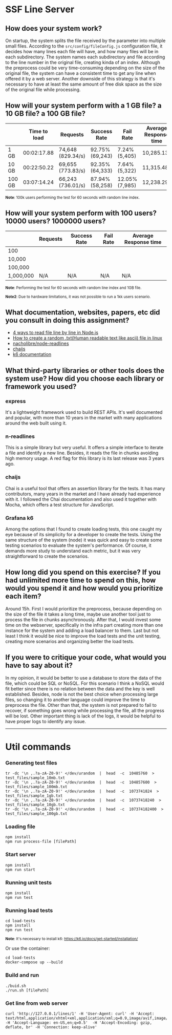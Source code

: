 # SSF Line Server

## How does your system work?
On startup, the system splits the file received by the parameter into multiple small files. According to the `src/config/fileConfig.js` configuration file, it decides how many lines each file will have, and how many files will be in each subdirectory. The system names each subdirectory and file according to the line number in the original file, creating kinda of an index.
Although the preprocess could be very time-consuming depending on the size of the original file, the system can have a consistent time to get any line when offered it by a web server. Another downside of this strategy is that it's necessary to have at least the same amount of free disk space as the size of the original file while processing.

## How will your system perform with a 1 GB file? a 10 GB file? a 100 GB file?
|        | Time to load | Requests          | Success Rate    | Fail Rate      | Average Response time |
|--------|--------------|-------------------|-----------------|----------------|-----------------------|
| 1 GB   | 00:02:17.88  | 74,648 (829.34/s) | 92.75% (69,243) | 7.24% (5,405)  | 10,285.13s            |
| 10 GB  | 00:22:50.22  | 69,655 (773.83/s) | 92.35% (64,333) | 7.64% (5,322)  | 11,315.48s            |
| 100 GB | 03:07:14.24  | 66,243 (736.01/s) | 87.94% (58,258) | 12.05% (7,985) | 12,238.29s            |

<sub>**Note**: 100k users performing the test for 60 seconds with random line index.

## How will your system perform with 100 users? 10000 users? 1000000 users?
|           | Requests          | Success Rate    | Fail Rate     | Average Response time |
|-----------|-------------------|-----------------|---------------|-----------------------|
| 100       |                   |                 |               |                       |
| 10,000    |                   |                 |               |                       |
| 100,000   |                   |                 |               |                       |
| 1,000,000 | N/A               | N/A             | N/A           | N/A                   |

<sub>**Note**: Performing the test for 60 seconds with random line index and 1GB file.

<sub>**Note2**: Due to hardware limitations, it was not possible to run a 1kk users scenario.

## What documentation, websites, papers, etc did you consult in doing this assignment?
- [4 ways to read file line by line in Node.js](https://geshan.com.np/blog/2021/10/nodejs-read-file-line-by-line/)
- [How to create a random .txt(Human readable text like ascii) file in linux](https://superuser.com/a/692180)
- [nacholibre/node-readlines](https://github.com/nacholibre/node-readlines)
- [chaijs](https://www.chaijs.com/api/)
- [k6 documentation](https://k6.io/docs/)

## What third-party libraries or other tools does the system use? How did you choose each library or framework you used?
### express
It's a lightweight framework used to build REST APIs. It's well documented and popular, with more than 10 years in the market with many applications around the web built using it. 

### n-readlines
This is a simple library but very useful. It offers a simple interface to iterate a file and identify a new line. Besides, it reads the file in chunks avoiding high memory usage. A red flag for this library is its last release was 3 years ago.

### chaijs 
Chai is a useful tool that offers an assertion library for the tests. It has many contributors, many years in the market and I have already had experience with it. I followed the Chai documentation and also used it together with Mocha, which offers a test structure for JavaScript.

### Grafana k6
Among the options that I found to create loading tests, this one caught my eye because of its simplicity for a developer to create the tests. Using the same structure of the system (node) it was quick and easy to create some testing scenarios to evaluate the system's performance. Of course, it demands more study to understand each metric, but it was very straightforward to create the scenarios.

## How long did you spend on this exercise? If you had unlimited more time to spend on this, how would you spend it and how would you prioritize each item?
Around 15h. First I would prioritize the preprocess, because depending on the size of the file it takes a long time, maybe use another tool just to process the file in chunks asynchronously. After that, I would invest some time on the webserver, specifically in the infra part creating more than one instance for the system and adding a load balancer to them. Last but not least I think it would be nice to improve the load tests and the unit testing, creating more scenarios and organizing better the load tests.

## If you were to critique your code, what would you have to say about it?
In my opinion, it would be better to use a database to store the data of the file, which could be SQL or NoSQL. For this scenario I think a NoSQL would fit better since there is no relation between the data and the key is well established. Besides, node is not the best choice when processing large files, so changing it to another language could improve the time to preprocess the file.
Other than that, the system is not prepared to fail to recover, if something goes wrong while processing the file, all the progress will be lost.
Other important thing is lack of the logs, it would be helpful to have proper logs to identify any issue.

---

# Util commands

### Generating test files
```
tr -dc '\n ,.?a-zA-Z0-9!' </dev/urandom  |  head  -c  10485760  > test_files/sample_10mb.txt
tr -dc '\n ,.?a-zA-Z0-9!' </dev/urandom  |  head  -c  104857600  > test_files/sample_100mb.txt
tr -dc '\n ,.?a-zA-Z0-9!' </dev/urandom  |  head  -c  1073741824  > test_files/sample_1gb.txt
tr -dc '\n ,.?a-zA-Z0-9!' </dev/urandom  |  head  -c  10737418240  > test_files/sample_10gb.txt
tr -dc '\n ,.?a-zA-Z0-9!' </dev/urandom  |  head  -c  107374182400  > test_files/sample_100gb.txt
```

### Loading file
```
npm install
npm run process-file [filePath]
```

### Start server
```
npm install
npm run start
```

### Running unit tests
```
npm install
npm run test
```

### Running load tests
```
cd load-tests
npm install
npm run test
```
<sub>**Note**: It's necessary to install k6: https://k6.io/docs/get-started/installation/

Or use the container:

```
cd load-tests
docker-compose up --build
```

### Build and run
```
./buid.sh
./run.sh [filePath]
```

### Get line from web server
```
curl 'http://127.0.0.1/lines/1' -H 'User-Agent: curl' -H 'Accept: text/html,application/xhtml+xml,application/xml;q=0.9,image/avif,image/webp,*/*;q=0.8' -H 'Accept-Language: en-US,en;q=0.5'  -H 'Accept-Encoding: gzip, deflate, br' -H 'Connection: keep-alive'
```